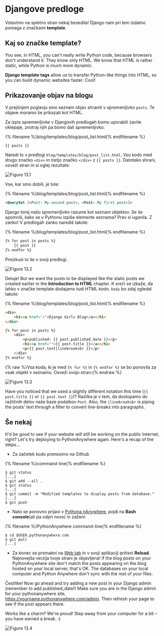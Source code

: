 # Djangove predloge

Vstavimo na spletno stran nekaj besedila! Django nam pri tem izdatno pomaga z značkami **template**.

## Kaj so značke template?

You see, in HTML, you can't really write Python code, because browsers don't understand it. They know only HTML. We know that HTML is rather static, while Python is much more dynamic.

**Django template tags** allow us to transfer Python-like things into HTML, so you can build dynamic websites faster. Cool!

## Prikazovanje objav na blogu

V prejšnjem poglavju smo seznam objav shranili v spremenljivko `posts`. Te objave moramo še prikazati kot HTML.

Za izpis spremenljivke v Djangovih predlogah bomo uporabili zavite oklepaje, znotraj njih pa bomo dali spremenljivko:

{% filename %}blog/templates/blog/post_list.html{% endfilename %}

```html
{{ posts }}
```

Naredi to v predlogi `blog/templates/blog/post_list.html`. Vso kodo med drugo značko `<div>` in tretjo značko `</div>` z `{{ posts }}`. Datoteko shrani, osveži stran in si oglej rezultate:

![Figure 13.1](images/step1.png)

Vse, kar smo dobili, je tole:

{% filename %}blog/templates/blog/post_list.html{% endfilename %}

```html
<QuerySet [<Post: My second post>, <Post: My first post>]>
```

Django torej našo spremenljivko razume kot seznam objektov. Se še spomniš, kako se v Pythonu izpiše elemente seznama? Prav si uganila. Z zanko! V predlogah zanko narediš takole:

{% filename %}blog/templates/blog/post_list.html{% endfilename %}

```html
{% for post in posts %}
    {{ post }}
{% endfor %}
```

Preizkusi to še v svoji predlogi.

![Figure 13.2](images/step2.png)

Deluje! But we want the posts to be displayed like the static posts we created earlier in the **Introduction to HTML** chapter. K sreči se izkaže, da lahko v značke template dodajamo tudi HTML kodo. `body` bo zdaj zgledal takole:

{% filename %}blog/templates/blog/post_list.html{% endfilename %}

```html
<div>
    <h1><a href="/">Django Girls Blog</a></h1>
</div>

{% for post in posts %}
    <div>
        <p>published: {{ post.published_date }}</p>
        <h1><a href="">{{ post.title }}</a></h1>
        <p>{{ post.text|linebreaksbr }}</p>
    </div>
{% endfor %}
```

{% raw %}Vsa koda, ki je med `{% for %}` in `{% endfor %}` se bo ponovila za vsak objekt v seznamu. Osveži svojo stran:{% endraw %}

![Figure 13.3](images/step3.png)

Have you noticed that we used a slightly different notation this time (`{{ post.title }}` or `{{ post.text }}`)? Razlika je v tem, da dostopamo do različnih delov naše baze podatkov `Post`. Also, the `|linebreaksbr` is piping the posts' text through a filter to convert line-breaks into paragraphs.

## Še nekaj

It'd be good to see if your website will still be working on the public Internet, right? Let's try deploying to PythonAnywhere again. Here's a recap of the steps…

* Za začetek kodo prenesimo na Github

{% filename %}command-line{% endfilename %}

    $ git status
    [...]
    $ git add --all .
    $ git status
    [...]
    $ git commit -m "Modified templates to display posts from database."
    [...]
    $ git push
    

* Nato se ponovno prijavi v [Pythona nAnywhere](https://www.pythonanywhere.com/consoles/), pojdi na **Bash console**(ali pa odpri novo) in zaženi:

{% filename %}PythonAnywhere command-line{% endfilename %}

    $ cd $USER.pythonanywhere.com
    $ git pull
    [...]
    

* Za konec se premakni na [Web tab](https://www.pythonanywhere.com/web_app_setup/) in v svoji aplikaciji pritisni **Reload**. Najnovejša verzija tvoje strani je objavljena! If the blog posts on your PythonAnywhere site don't match the posts appearing on the blog hosted on your local server, that's OK. The databases on your local computer and Python Anywhere don't sync with the rest of your files.

Čestitke! Now go ahead and try adding a new post in your Django admin (remember to add published_date!) Make sure you are in the Django admin for your pythonanywhere site, https://yourname.pythonanywhere.com/admin. Then refresh your page to see if the post appears there.

Works like a charm? We're proud! Step away from your computer for a bit – you have earned a break. :)

![Figure 13.4](images/donut.png)